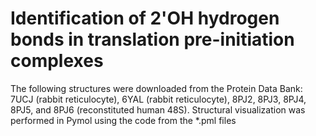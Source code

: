 # Identification of 2'OH hydrogen bonds in translation pre-initiation complexes 

The following structures were downloaded from the Protein Data Bank: 7UCJ (rabbit reticulocyte), 6YAL (rabbit reticulocyte), 8PJ2, 8PJ3, 8PJ4, 8PJ5, and 8PJ6 (reconstituted human 48S). Structural visualization was performed in Pymol using the code from the *.pml files
